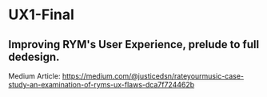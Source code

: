 # UX1-Final
## Improving RYM's User Experience, prelude to full dedesign.

Medium Article: https://medium.com/@justicedsn/rateyourmusic-case-study-an-examination-of-ryms-ux-flaws-dca7f724462b
